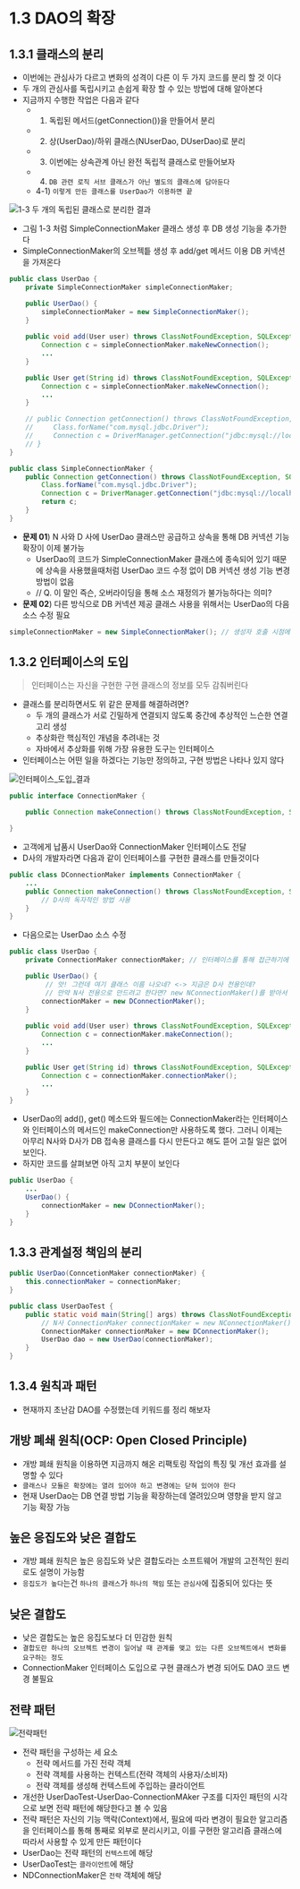 # 1.3 DAO의 확장

## 1.3.1 클래스의 분리

- 이번에는 관심사가 다르고 변화의 성격이 다른 이 두 가지 코드를 분리 할 것 이다
- 두 개의 관심사를 독립시키고 손쉽게 확장 할 수 있는 방법에 대해 알아본다
- 지금까지 수행한 작업은 다음과 같다
  - 1) 독립된 메서드(getConnection())을 만들어서 분리
  - 2) 상(UserDao)/하위 클래스(NUserDao, DUserDao)로 분리
  - 3) 이번에는 상속관계 아닌 완전 독립적 클래스로 만들어보자
  - 4) `DB 관련 로직 서브 클래스가 아닌 별도의 클래스에 담아둔다`
  - 4-1) `이렇게 만든 클래스를 UserDao가 이용하면 끝` 

![1-3 두 개의 독립된 클래스로 분리한 결과](./img/02.png)

- 그림 1-3 처럼 SimpleConnectionMaker 클래스 생성 후 DB 생성 기능을 추가한다
- SimpleConnectionMaker의 오브젝틑 생성 후 add/get 메서드 이용 DB 커넥션을 가져온다

```java
public class UserDao {
    private SimpleConnectionMaker simpleConnectionMaker;

    public UserDao() {
        simpleConnectionMaker = new SimpleConnectionMaker();
    }
    
    public void add(User user) throws ClassNotFoundException, SQLException {
        Connection c = simpleConnectionMaker.makeNewConnection();
        ...
    }

    public User get(String id) throws ClassNotFoundException, SQLException {
        Connection c = simpleConnectionMaker.makeNewConnection();
        ...
    }

    // public Connection getConnection() throws ClassNotFoundException, SQLExpception {
    //     Class.forName("com.mysql.jdbc.Driver");
    //     Connection c = DriverManager.getConnection("jdbc:mysql://localhost/springboot", "spring", "book");
    // }
}
```

```java
public class SimpleConnectionMaker {
    public Connection getConnection() throws ClassNotFoundException, SQLException {
        Class.forName("com.mysql.jdbc.Driver");
        Connection c = DriverManager.getConnection("jdbc:mysql://localhost/springboot", "spring", "book");
        return c;
    }
}
```

- **문제 01**) N 사와 D 사에 UserDao 클래스만 공급하고 상속을 통해 DB 커넥션 기능 확장이 이제 불가능
  - UserDao의 코드가 SimpleConnectionMaker 클래스에 종속되어 있기 때문에 상속을 사용했을때처럼
  UserDao 코드 수정 없이 DB 커넥션 생성 기능 변경 방법이 없음
  - // Q. 이 말인 즉슨, 오버라이딩을 통해 소스 재정의가 불가능하다는 의미?
- **문제 02**) 다른 방식으로 DB 커넥션 제공 클래스 사용을 위해서는 UserDao의 다음 소스 수정 필요

```java
simpleConnectionMaker = new SimpleConnectionMaker(); // 생성자 호출 시점에 해당 객체를 주입 받아서 인스턴스 변수에 넣어둔다
```


## 1.3.2 인터페이스의 도입

> 인터페이스는 자신을 구현한 구현 클래스의 정보를 모두 감춰버린다

- 클래스를 분리하면서도 위 같은 문제를 해결하려면?
  - 두 개의 클래스가 서로 긴밀하게 연결되지 않도록 중간에 추상적인 느슨한 연결고리 생성
  - 추상화란 핵심적인 개념을 추려내는 것
  - 자바에서 추상화를 위해 가장 유용한 도구는 인터페이스
- 인터페이스는 어떤 일을 하겠다는 기능만 정의하고, 구현 방법은 나타나 있지 않다

![인터페이스_도입_결과](./img/03.png)

```java
public interface ConnectionMaker {

    public Connection makeConnection() throws ClassNotFoundException, SQLException;

}
```

- 고객에게 납품시 UserDao와 ConnectionMaker 인터페이스도 전달
- D사의 개발자라면 다음과 같이 인터페이스를 구현한 클래스를 만들것이다

```java
public class DConnectionMaker implements ConnectionMaker {
    ...
    public Connection makeConnection() throws ClassNotFoundException, SQLException {
        // D사의 독자적인 방법 사용
    }
}
```

- 다음으로는 UserDao 소스 수정

```java
public class UserDao {
    private ConnectionMaker connectionMaker; // 인터페이스를 통해 접근하기에 구체적인 클래스 정보 몰라도 됨

    public UserDao() {
         // 앗! 그런데 여기 클래스 이름 나오네? <-> 지금은 D사 전용인데?
         // 만약 N사 전용으로 만드려고 한다면? new NConnectionMaker()를 받아서 사용해야 할 것이다
        connectionMaker = new DConnectionMaker();
    }
    
    public void add(User user) throws ClassNotFoundException, SQLException {
        Connection c = connectionMaker.makeConnection();
        ...
    }

    public User get(String id) throws ClassNotFoundException, SQLException {
        Connection c = connectionMaker.connectionMaker();
        ...
    }
}
```

- UserDao의 add(), get() 메소드와 필드에는 ConnectionMaker라는 인터페이스와 인터페이스의 메서드인 makeConnection만 사용하도록 했다. 그러니 이제는 아무리 N사와 D사가 DB 접속용 클래스를 다시 만든다고 해도 뜯어 고칠 일은 없어 보인다.
- 하지만 코드를 살펴보면 아직 고치 부분이 보인다

```java
public UserDao {
    ...
    UserDao() {
        connectionMaker = new DConnectionMaker();
    }
}
```

## 1.3.3 관계설정 책임의 분리

```java
public UserDao(ConncetionMaker connectionMaker) {
    this.connectionMaker = connectionMaker;
}
```

```java
public class UserDaoTest {
    public static void main(String[] args) throws ClassNotFoundException, SQLException {
        // N사 ConnectionMaker connectionMaker = new NConnectionMaker();
        ConnectionMaker connectionMaker = new DConnectionMaker();
        UserDao dao = new UserDao(connectionMaker);
    }
}
```

## 1.3.4 원칙과 패턴

- 현재까지 초난감 DAO를 수정했는데 키워드를 정리 해보자

## 개방 폐쇄 원칙(OCP: Open Closed Principle)

- 개방 폐쇄 원칙을 이용하면 지금까지 해온 리팩토링 작업의 특징 및 개선 효과를 설명할 수 있다
- `클래스나 모듈은 확장에는 열려 있어야 하고 변경에는 닫혀 있어야 한다`
- 현재 UserDao는 DB 연결 방법 기능을 확장하는데 열려있으며 영향을 받지 않고 기능 확장 가능

## 높은 응집도와 낮은 결합도

- 개방 폐쇄 원칙은 높은 응집도와 낮은 결합도라는 소프트웨어 개발의 고전적인 원리로도 설명이 가능함
- `응집도가 높다`는건 `하나의 클래스`가 `하나의 책임` 또는 `관심사`에 집중되어 있다는 뜻

## 낮은 결합도

- 낮은 결합도는 높은 응집도보다 더 민감한 원칙
- `결합도란 하나의 오브젝트 변경이 일어날 때 관계를 맺고 있는 다른 오브젝트에서 변화를 요구하는 정도`
- ConnectionMaker 인터페이스 도입으로 구현 클래스가 변경 되어도 DAO 코드 변경 불필요

## 전략 패턴

![전략패턴](./img/04.png)

- 전략 패턴을 구성하는 세 요소
  - 전략 메서드를 가진 전략 객체
  - 전략 객체를 사용하는 컨텍스트(전략 객체의 사용자/소비자)
  - 전략 객체를 생성해 컨텍스트에 주입하는 클라이언트
- 개선한 UserDaoTest-UserDao-ConnectionMAker 구조를 디자인 패턴의 시각으로 보면 전략 패턴에 해당한다고 볼 수 있음
- 전략 패턴은 자신의 기능 맥락(Context)에서, 필요에 따라 변경이 필요한 알고리즘을 인터페이스를 통해 통째로 외부로 분리시키고, 이를 구현한 알고리즘 클래스에 따라서 사용할 수 있게 만든 패턴이다
- UserDao는 전략 패턴의 `컨텍스트`에 해당
- UserDaoTest는 `클라이언트`에 해당
- NDConnectionMaker은 `전략` 객체에 해당